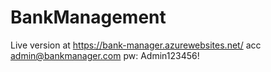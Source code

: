 # BankManagement


Live version at  https://bank-manager.azurewebsites.net/ acc admin@bankmanager.com pw: Admin123456!
